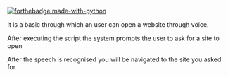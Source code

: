 
[![forthebadge made-with-python](http://ForTheBadge.com/images/badges/made-with-python.svg)](https://www.python.org/)  

It is a basic through which an user can open a website through voice.

After executing the script the system prompts the user to ask for a site to open

After the speech is recognised you will be navigated to the site you asked for
